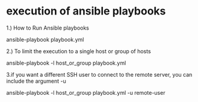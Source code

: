 # execution of ansible playbooks

1.) How to Run Ansible playbooks

ansible-playbook playbook.yml 

2.) To limit the execution to a single host or group of hosts

ansible-playbook -l host_or_group playbook.yml 

3.if you want a different SSH user to connect to the remote server, you can include the argument -u 

ansible-playbook -l host_or_group playbook.yml -u remote-user
